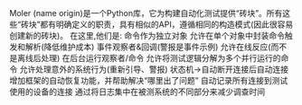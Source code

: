 Moler (name origin)是一个Python库，它为构建自动化测试提供“砖块”。所有这些“砖块”都有明确定义的职责，具有相似的API，遵循相同的构造模式(因此很容易创建新的砖块)。
在这里,他们是:
命令作为独立对象
  允许在单个对象中封装命令触发和解析(降低维护成本)
事件观察者&回调(警报是事件示例)
  允许在线反应(而不是离线后处理)
在后台运行观察者/命令
  允许将测试逻辑分解为多个并行运行的命令
  允许处理意外的系统行为(重新引导、警报)
状态机->自动断开连接后自动连接
  增加框架的自动恢复功能，并帮助解决“哪里出了问题”
自动记录所有连接到测试使用的设备的连接
  通过将日志集中在被测系统的不同部分来减少调查时间
